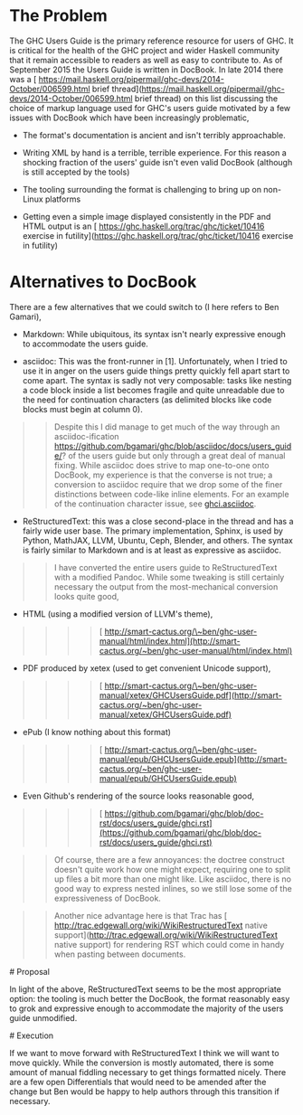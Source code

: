 # The Problem


The GHC Users Guide is the primary reference resource for users of GHC. It is critical for the health of the GHC project and wider Haskell community that it remain accessible to readers as well as easy to contribute to.
As of September 2015 the Users Guide is written in DocBook.
In late 2014 there was a [ https://mail.haskell.org/pipermail/ghc-devs/2014-October/006599.html brief thread](https://mail.haskell.org/pipermail/ghc-devs/2014-October/006599.html brief thread) on this list discussing the
choice of markup language used for GHC's users guide motivated by a few issues with DocBook which have been increasingly problematic,

- The format's documentation is ancient and isn't terribly approachable.

- Writing XML by hand is a terrible, terrible experience. For this
  reason a shocking fraction of the users' guide isn't even valid
  DocBook (although is still accepted by the tools)

- The tooling surrounding the format is challenging to bring up on
  non-Linux platforms

- Getting even a simple image displayed consistently in the PDF and
  HTML output is an [ https://ghc.haskell.org/trac/ghc/ticket/10416 exercise in futility](https://ghc.haskell.org/trac/ghc/ticket/10416 exercise in futility)

# Alternatives to DocBook


There are a few alternatives that we could switch to (I here refers to Ben Gamari),

- Markdown: While ubiquitous, its syntax isn't nearly expressive
  enough to accommodate the users guide.

- asciidoc: This was the front-runner in \[1\]. Unfortunately, when I
  tried to use it in anger on the users guide things pretty quickly
  fell apart start to come apart. The syntax is sadly not very
  composable: tasks like nesting a code block inside a list becomes
  fragile and quite unreadable due to the need for continuation
  characters (as delimited blocks like code blocks must begin at
  column 0).

> >
> > Despite this I did manage to get much of the way through an
> > asciidoc-ification https://github.com/bgamari/ghc/blob/asciidoc/docs/users_guide/? of the users guide but only through a great
> > deal of manual fixing. While asciidoc does strive to map one-to-one
> > onto DocBook, my experience is that the converse is not true; a
> > conversion to asciidoc require that we drop some of the finer
> > distinctions between code-like inline elements. For an example of
> > the continuation character issue, see [ ghci.asciidoc](https://github.com/bgamari/ghc/blame/asciidoc/docs/users_guide/ghci.asciidoc#L2162).

- ReStructuredText: this was a close second-place in the thread and
  has a fairly wide user base. The primary implementation, Sphinx, is
  used by Python, MathJAX, LLVM, Ubuntu, Ceph, Blender, and others.
  The syntax is fairly similar to Markdown and is at least as
  expressive as asciidoc.

> >
> > I have converted the entire users guide to ReStructuredText with a
> > modified Pandoc. While some tweaking is still certainly necessary
> > the output from the most-mechanical conversion looks quite good,

- HTML (using a modified version of LLVM's theme),

> > > > [ http://smart-cactus.org/\~ben/ghc-user-manual/html/index.html](http://smart-cactus.org/~ben/ghc-user-manual/html/index.html)

- PDF produced by xetex (used to get convenient Unicode support),

> > > > [ http://smart-cactus.org/\~ben/ghc-user-manual/xetex/GHCUsersGuide.pdf](http://smart-cactus.org/~ben/ghc-user-manual/xetex/GHCUsersGuide.pdf)

- ePub (I know nothing about this format)

> > > > [ http://smart-cactus.org/\~ben/ghc-user-manual/epub/GHCUsersGuide.epub](http://smart-cactus.org/~ben/ghc-user-manual/epub/GHCUsersGuide.epub)

- Even Github's rendering of the source looks reasonable good,

> > > > [ https://github.com/bgamari/ghc/blob/doc-rst/docs/users_guide/ghci.rst](https://github.com/bgamari/ghc/blob/doc-rst/docs/users_guide/ghci.rst)

> >
> > Of course, there are a few annoyances: the doctree construct doesn't
> > quite work how one might expect, requiring one to split up files a
> > bit more than one might like. Like asciidoc, there is no good way to
> > express nested inlines, so we still lose some of the expressiveness
> > of DocBook.

> >
> > Another nice advantage here is that Trac has [ http://trac.edgewall.org/wiki/WikiRestructuredText native support](http://trac.edgewall.org/wiki/WikiRestructuredText native support) for
> > rendering RST which could come in handy when pasting between
> > documents.


\# Proposal


In light of the above, ReStructuredText seems to be the most appropriate option: the tooling is much better the DocBook, the format reasonably easy to grok
and expressive enough to accommodate the majority of the users guide
unmodified.


\# Execution


If we want to move forward with ReStructuredText I think we will want to
move quickly. While the conversion is mostly automated, there is some
amount of manual fiddling necessary to get things formatted nicely.
There are a few open Differentials that would need to be amended after
the change but Ben would be happy to help authors through this transition if
necessary.
